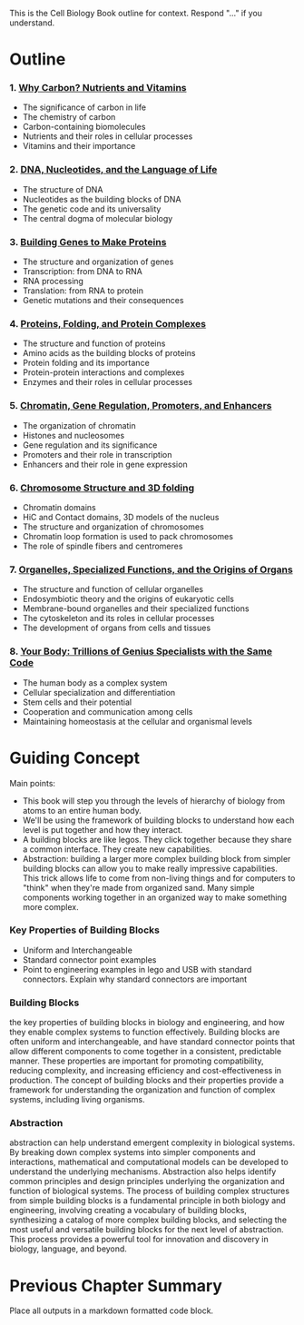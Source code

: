 
This is the Cell Biology Book outline for context. Respond "..." if you understand.


# Outline

### 1. [Why Carbon? Nutrients and Vitamins](01.md)
- The significance of carbon in life
- The chemistry of carbon
- Carbon-containing biomolecules
- Nutrients and their roles in cellular processes
- Vitamins and their importance

### 2. [DNA, Nucleotides, and the Language of Life](02.md)
- The structure of DNA
- Nucleotides as the building blocks of DNA
- The genetic code and its universality
- The central dogma of molecular biology

### 3. [Building Genes to Make Proteins](03.md)
- The structure and organization of genes
- Transcription: from DNA to RNA
- RNA processing
- Translation: from RNA to protein
- Genetic mutations and their consequences

### 4. [Proteins, Folding, and Protein Complexes](04.md)
- The structure and function of proteins
- Amino acids as the building blocks of proteins
- Protein folding and its importance
- Protein-protein interactions and complexes
- Enzymes and their roles in cellular processes

### 5. [Chromatin, Gene Regulation, Promoters, and Enhancers](05.md)
- The organization of chromatin
- Histones and nucleosomes
- Gene regulation and its significance
- Promoters and their role in transcription
- Enhancers and their role in gene expression

### 6. [Chromosome Structure and 3D folding](06.md)
- Chromatin domains
- HiC and Contact domains, 3D models of the nucleus
- The structure and organization of chromosomes
- Chromatin loop formation is used to pack chromosomes
- The role of spindle fibers and centromeres


### 7. [Organelles, Specialized Functions, and the Origins of Organs](07.md)
- The structure and function of cellular organelles
- Endosymbiotic theory and the origins of eukaryotic cells
- Membrane-bound organelles and their specialized functions
- The cytoskeleton and its roles in cellular processes
- The development of organs from cells and tissues

### 8. [Your Body: Trillions of Genius Specialists with the Same Code](08.md)
- The human body as a complex system
- Cellular specialization and differentiation
- Stem cells and their potential
- Cooperation and communication among cells
- Maintaining homeostasis at the cellular and organismal levels

# Guiding Concept

Main points:
* This book will step you through the levels of hierarchy of biology from atoms to an entire human body. 
* We'll be using the framework of building blocks to understand how each level is put together and how they interact.
* A building blocks are like legos. They click together because they share a common interface. They create new capabilities. 
* Abstraction: building a larger more complex building block from simpler building blocks can allow you to make really impressive capabilities. This trick allows life to come from non-living things and for computers to "think" when they're made from organized sand. Many simple components working together in an organized way to make something more complex.

### Key Properties of Building Blocks

* Uniform and Interchangeable 
* Standard connector point examples
* Point to engineering examples in lego and USB with standard connectors. Explain why standard connectors are important


### Building Blocks
the key properties of building blocks in biology and engineering, and how they enable complex systems to function effectively. Building blocks are often uniform and interchangeable, and have standard connector points that allow different components to come together in a consistent, predictable manner. These properties are important for promoting compatibility, reducing complexity, and increasing efficiency and cost-effectiveness in production. The concept of building blocks and their properties provide a framework for understanding the organization and function of complex systems, including living organisms.

### Abstraction 
abstraction can help understand emergent complexity in biological systems. By breaking down complex systems into simpler components and interactions, mathematical and computational models can be developed to understand the underlying mechanisms. Abstraction also helps identify common principles and design principles underlying the organization and function of biological systems. The process of building complex structures from simple building blocks is a fundamental principle in both biology and engineering, involving creating a vocabulary of building blocks, synthesizing a catalog of more complex building blocks, and selecting the most useful and versatile building blocks for the next level of abstraction. This process provides a powerful tool for innovation and discovery in biology, language, and beyond.



# Previous Chapter Summary




Place all outputs in a markdown formatted code block.


